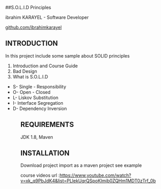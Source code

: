 ##S.O.L.I.D  Principles

ibrahim KARAYEL -  Software Developer

[github.com/ibrahimkarayel](https://github.com/ibrahimkarayel)

INTRODUCTION
------------

In this project include some sample about SOLID principles

1. Introduction and Course Guide
2. Bad Design 
3. What is S.O.L.I.D
<ul>
  <li>S- Single - Responsibility
  <li>O- Open - Closed
  <li>L- Liskov Substitution
  <li>I- Interface Segregation
  <li>D- Dependency Inversion
<ul/>



REQUIREMENTS
------------
JDK 1.8, Maven


INSTALLATION
------------
Download project import as a maven project see example

course videos url :https://www.youtube.com/watch?v=xk_q9PbJdK4&list=PLlekUqrQSpoKlmjb0ZQHm1MDT0zTrf_0b